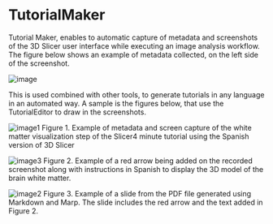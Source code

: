 # TutorialMaker

Tutorial Maker, enables to automatic capture of metadata and screenshots of the 3D Slicer user interface while executing an image analysis workflow. 
The figure below shows an example of metadata collected, on the left side of the screenshot.

![image](https://github.com/SlicerLatinAmerica/TutorialMaker/assets/28208639/c69ce2bf-2d12-48dd-b18f-3fffec50de25)

This is used combined with other tools, to generate tutorials in any language in an automated way. A sample is the figures below, that use the TutorialEditor to draw in the screenshots.

![image1](https://github.com/SlicerLatinAmerica/TutorialMaker/assets/28208639/b50eeae1-7bac-437d-ad96-0eb580a461de)
Figure 1. Example of metadata and screen capture of the white matter visualization step of the Slicer4 minute tutorial using the Spanish version of 3D Slicer

![image3](https://github.com/SlicerLatinAmerica/TutorialMaker/assets/28208639/a8b35174-151a-4b5e-b582-7bd480e5eaaf)
Figure 2. Example of a red arrow being added on the recorded screenshot along with instructions in Spanish to display the 3D model of the brain white matter.

![image2](https://github.com/SlicerLatinAmerica/TutorialMaker/assets/28208639/cff20e46-264d-4f15-b34e-1d2e3bcc087b)
Figure 3. Example of a slide from the PDF file generated using Markdown and Marp. The slide includes the red arrow and the text added in Figure 2.

